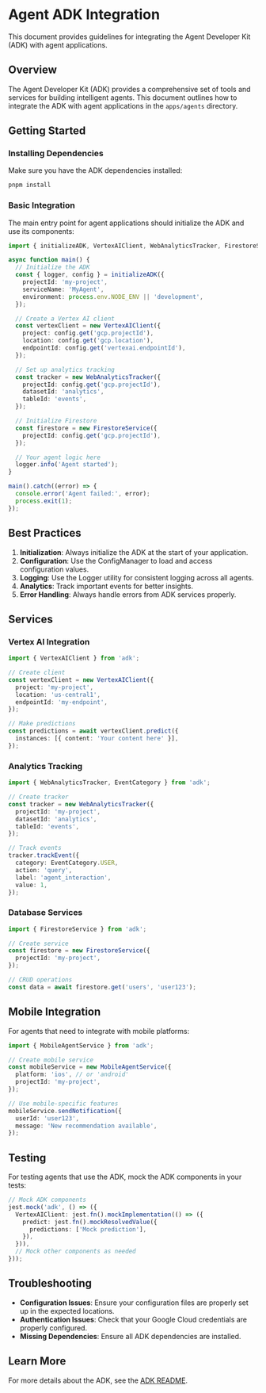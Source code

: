 # Agent ADK Integration

This document provides guidelines for integrating the Agent Developer Kit (ADK) with agent applications.

## Overview

The Agent Developer Kit (ADK) provides a comprehensive set of tools and services for building intelligent agents. This document outlines how to integrate the ADK with agent applications in the `apps/agents` directory.

## Getting Started

### Installing Dependencies

Make sure you have the ADK dependencies installed:

```bash
pnpm install
```

### Basic Integration

The main entry point for agent applications should initialize the ADK and use its components:

```typescript
import { initializeADK, VertexAIClient, WebAnalyticsTracker, FirestoreService } from 'adk';

async function main() {
  // Initialize the ADK
  const { logger, config } = initializeADK({
    projectId: 'my-project',
    serviceName: 'MyAgent',
    environment: process.env.NODE_ENV || 'development',
  });

  // Create a Vertex AI client
  const vertexClient = new VertexAIClient({
    project: config.get('gcp.projectId'),
    location: config.get('gcp.location'),
    endpointId: config.get('vertexai.endpointId'),
  });

  // Set up analytics tracking
  const tracker = new WebAnalyticsTracker({
    projectId: config.get('gcp.projectId'),
    datasetId: 'analytics',
    tableId: 'events',
  });

  // Initialize Firestore
  const firestore = new FirestoreService({
    projectId: config.get('gcp.projectId'),
  });

  // Your agent logic here
  logger.info('Agent started');
}

main().catch((error) => {
  console.error('Agent failed:', error);
  process.exit(1);
});
```

## Best Practices

1. **Initialization**: Always initialize the ADK at the start of your application.
2. **Configuration**: Use the ConfigManager to load and access configuration values.
3. **Logging**: Use the Logger utility for consistent logging across all agents.
4. **Analytics**: Track important events for better insights.
5. **Error Handling**: Always handle errors from ADK services properly.

## Services

### Vertex AI Integration

```typescript
import { VertexAIClient } from 'adk';

// Create client
const vertexClient = new VertexAIClient({
  project: 'my-project',
  location: 'us-central1',
  endpointId: 'my-endpoint',
});

// Make predictions
const predictions = await vertexClient.predict({
  instances: [{ content: 'Your content here' }],
});
```

### Analytics Tracking

```typescript
import { WebAnalyticsTracker, EventCategory } from 'adk';

// Create tracker
const tracker = new WebAnalyticsTracker({
  projectId: 'my-project',
  datasetId: 'analytics',
  tableId: 'events',
});

// Track events
tracker.trackEvent({
  category: EventCategory.USER,
  action: 'query',
  label: 'agent_interaction',
  value: 1,
});
```

### Database Services

```typescript
import { FirestoreService } from 'adk';

// Create service
const firestore = new FirestoreService({
  projectId: 'my-project',
});

// CRUD operations
const data = await firestore.get('users', 'user123');
```

## Mobile Integration

For agents that need to integrate with mobile platforms:

```typescript
import { MobileAgentService } from 'adk';

// Create mobile service
const mobileService = new MobileAgentService({
  platform: 'ios', // or 'android'
  projectId: 'my-project',
});

// Use mobile-specific features
mobileService.sendNotification({
  userId: 'user123',
  message: 'New recommendation available',
});
```

## Testing

For testing agents that use the ADK, mock the ADK components in your tests:

```typescript
// Mock ADK components
jest.mock('adk', () => ({
  VertexAIClient: jest.fn().mockImplementation(() => ({
    predict: jest.fn().mockResolvedValue({
      predictions: ['Mock prediction'],
    }),
  })),
  // Mock other components as needed
}));
```

## Troubleshooting

- **Configuration Issues**: Ensure your configuration files are properly set up in the expected locations.
- **Authentication Issues**: Check that your Google Cloud credentials are properly configured.
- **Missing Dependencies**: Ensure all ADK dependencies are installed.

## Learn More

For more details about the ADK, see the [ADK README](/adk/README.md).
